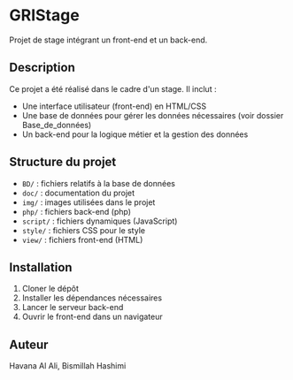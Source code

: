 # GRIStage

Projet de stage intégrant un front-end et un back-end.

## Description

Ce projet a été réalisé dans le cadre d'un stage. Il inclut :

- Une interface utilisateur (front-end) en HTML/CSS
- Une base de données pour gérer les données nécessaires (voir dossier Base_de_données)
- Un back-end pour la logique métier et la gestion des données

## Structure du projet

- `BD/` : fichiers relatifs à la base de données
- `doc/` : documentation du projet
- `img/` : images utilisées dans le projet
- `php/` : fichiers back-end (php)
- `script/` : fichiers dynamiques (JavaScript)
- `style/` : fichiers CSS pour le style
- `view/` : fichiers front-end (HTML)


## Installation

1. Cloner le dépôt
2. Installer les dépendances nécessaires
3. Lancer le serveur back-end
4. Ouvrir le front-end dans un navigateur

## Auteur

Havana Al Ali, 
Bismillah Hashimi


